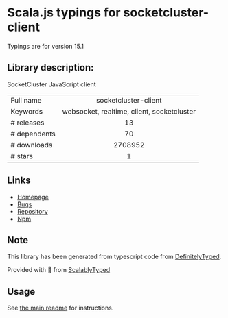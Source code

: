 
# Scala.js typings for socketcluster-client

Typings are for version 15.1

## Library description:
SocketCluster JavaScript client

|                    |                 |
| ------------------ | :-------------: |
| Full name          | socketcluster-client |
| Keywords           | websocket, realtime, client, socketcluster |
| # releases         | 13 |
| # dependents       | 70 |
| # downloads        | 2708952 |
| # stars            | 1 |

## Links
- [Homepage](https://socketcluster.io/)
- [Bugs](https://github.com/SocketCluster/socketcluster-client/issues)
- [Repository](https://github.com/SocketCluster/socketcluster-client)
- [Npm](https://www.npmjs.com/package/socketcluster-client)
    


## Note
This library has been generated from typescript code from [DefinitelyTyped](https://definitelytyped.org).

Provided with :purple_heart: from [ScalablyTyped](https://github.com/oyvindberg/ScalablyTyped)

## Usage
See [the main readme](../../readme.md) for instructions.



